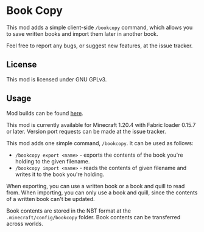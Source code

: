 # Book Copy

This mod adds a simple client-side `/bookcopy` command, which allows you to save written books and
import them later in another book.

Feel free to report any bugs, or suggest new features, at the issue tracker.

## License

This mod is licensed under GNU GPLv3.

## Usage

Mod builds can be found [here](https://github.com/eclipseisoffline/bookcopy/packages/2096411).

This mod is currently available for Minecraft 1.20.4 with Fabric loader 0.15.7 or later. Version
port requests can be made at the issue tracker.

This mod adds one simple command, `/bookcopy`. It can be used as follows:

- `/bookcopy export <name>` - exports the contents of the book you're holding to the given filename.
- `/bookcopy import <name>` - reads the contents of given filename and writes it to the book you're holding.

When exporting, you can use a written book or a book and quill to read from. When importing, you can
only use a book and quill, since the contents of a written book can't be updated.

Book contents are stored in the NBT format at the `.minecraft/config/bookcopy` folder. Book contents
can be transferred across worlds.
